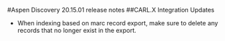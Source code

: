 #Aspen Discovery 20.15.01 release notes
##CARL.X Integration Updates
- When indexing based on marc record export, make sure to delete any records that no longer exist in the export. 